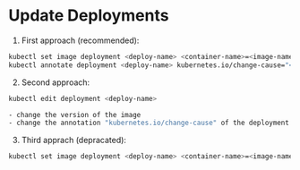 # Update Deployments

1. First approach (recommended):
```sh
kubectl set image deployment <deploy-name> <container-name>=<image-name>:<image-version>
kubectl annotate deployment <deploy-name> kubernetes.io/change-cause="<update text>"
```

2. Second approach:
```sh
kubectl edit deployment <deploy-name>

- change the version of the image
- change the annotation "kubernetes.io/change-cause" of the deployment

```

3. Third apprach (depracated):
```sh
kubectl set image deployment <deploy-name> <container-name>=<image-name>:<image-version> --record
```
